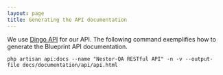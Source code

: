 ```yaml
---
layout: page
title: Generating the API documentation
---
```


We use [Dingo API](https://github.com/dingo/api/) for our API. The following command exemplifies how to generate the Blueprint API documentation.

```
php artisan api:docs --name "Nestor-QA RESTful API" -n -v --output-file docs/documentation/api/api.html
```
